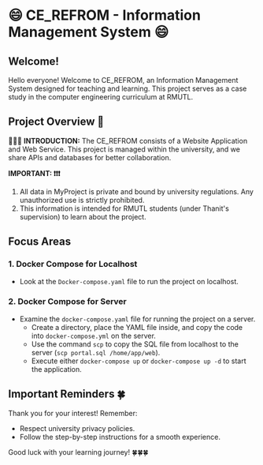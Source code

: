 # 😄 CE_REFROM - Information Management System 😄

## Welcome!
Hello everyone! Welcome to CE_REFROM, an Information Management System designed for teaching and learning. This project serves as a case study in the computer engineering curriculum at RMUTL.

## Project Overview 📍
📣📣📣 **INTRODUCTION:**
The CE_REFROM consists of a Website Application and Web Service. This project is managed within the university, and we share APIs and databases for better collaboration.

**IMPORTANT: ❗❗❗**
1. All data in MyProject is private and bound by university regulations. Any unauthorized use is strictly prohibited.
2. This information is intended for RMUTL students (under Thanit's supervision) to learn about the project.

## Focus Areas
### 1. Docker Compose for Localhost
- Look at the `Docker-compose.yaml` file to run the project on localhost.

### 2. Docker Compose for Server
- Examine the `docker-compose.yaml` file for running the project on a server.
  - Create a directory, place the YAML file inside, and copy the code into `docker-compose.yml` on the server.
  - Use the command `scp` to copy the SQL file from localhost to the server (`scp portal.sql /home/app/web`).
  - Execute either `docker-compose up` or `docker-compose up -d` to start the application.

## Important Reminders 🍀
Thank you for your interest! Remember:
- Respect university privacy policies.
- Follow the step-by-step instructions for a smooth experience.

Good luck with your learning journey! 🍀🍀🍀

